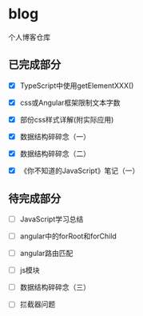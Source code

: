 # blog
个人博客仓库

## 已完成部分

- [x] TypeScript中使用getElementXXX()

- [x] css或Angular框架限制文本字数

- [x] 部份css样式详解(附实际应用)

- [x] 数据结构碎碎念（一）

- [x] 数据结构碎碎念（二）

- [x] 《你不知道的JavaScript》笔记（一）

## 待完成部分

- [ ] JavaScript学习总结

- [ ] angular中的forRoot和forChild

- [ ] angular路由匹配

- [ ] js模块

- [ ] 数据结构碎碎念（三）

- [ ] 拦截器问题
